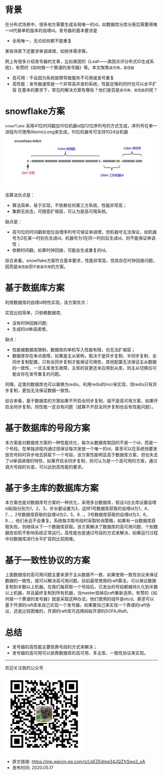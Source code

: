 # 背景
在分布式场景中，很多地方需要生成全局唯一的id，如数据库分库分表后需要用唯一id代替单机版本的自增id。发号器的基本要求是

- 全局唯一，无论如何都不能重复

某些场景下还要求单调递增，如排序需求等。

网上有很多介绍发号器的文章，比如美团的《Leaf——美团点评分布式ID生成系统》，有赞的《如何做一个靠谱的发号器》等。本文聚焦`高可用，高性能`

- 高可用：不会因为系统故障导致服务不可用或发号重复
- 高性能：发号器通常是一个非常高并发的系统，性能足够的同时也可以水平扩容
在基本的要求下，常见的解决方案有哪些？他们是否是`高可用，高性能`的呢？

# snowflake方案
`snowflake` 采用41位时间戳加10位机器id加12位序列号的方式生成，序列号在单一进程内可使用AtomicLong来生成，10位机器号可支持1024台机器
![](img1.jpg)

该算法优点是：

- 算法简单，易于实现，不依赖任何第三方系统，性能非常高；
- 集群无状态，可随意扩缩容，可认为是高可用系统。

缺点是：

- 高10位的时间戳和低位自增序列号可保证单调增，但机器号无法保证，如机器号为2在某一时刻先生成id，机器号为1在同一时刻后生成id，则不能保证单调性；
- 依赖时间戳，如果时钟回拨，可能会生成重复的id。

综合来看，snowflake方案符合基本要求，性能非常高，但其存在时钟回拨问题，因而是`高性能`但`不是高可用`的方案。

# 基于数据库方案

利用数据库的自增id特性实现，该方案优点：

实现比较简单，只依赖数据库;
- 没有时钟回拨问题;
- 生成的id单调递增。

缺点：

- 性能被数据库限制，数据库的单机写入性能有限，也无法扩缩容；
- 数据库存在单点故障，如果是主从架构，取决于是异步复制、半同步复制、全同步复制配置，只有全同步复制才能保证可用性，其他配置无法保证主从数据的一致性，一旦主库发生故障，主库的变更还未应用到从库，则主从切换后可能会存在发号重复的问题。

同理，这里的数据库也可以替换为redis，利用redis的incr来实现，但redis只有异步复制，更加无法保证数据一致性。

综合来看，基于数据库的方案如果不开启全同步复制，就不是高可用方案，如果开启全同步复制，则性能一定会有问题（就算不开启全同步复制也会有性能问题）。

# 基于数据库的号段方案

本方案是对数据库方案的一种性能优化，每次从数据库取回的不是一个id，而是一个号段，在单独进程内通过锁保证每次发放一个唯一的id，甚至可以在系统快要发放完号码时异步地去获取下一个号段，该方案性能明显高于数据库方案，但也失去了id单调递增的特性，如果开启全同步复制，则可认为是一个高可用的方案，通过调大号段的长度，可以达到高性能的要求。

# 基于多主库的数据库方案

本方案也是对数据库号方案的一种优化，采用多台数据库，假设3台主库设置自增id起始分别为1，2，3，步长都设置为3，这样1号数据库获取的自增id为1，4，7...，2号数据库获取的自增id为2，5，8...，3号数据库获取的自增id为3，6，9...，他们永远不会重复。系统每次取号段时采取轮询策略，如果有一台数据库获取失败，则继续从下一个数据库获取。该方案解决了数据库的高可用问题，个别数据库宕机不影响系统正常运行。高性能也是通过号段的方式来解决，如果运行过程中对数据库进行水平扩容则比较困难。

# 基于一致性协议的方案

上面数据库的高可用问题主要来源于主从数据不一致，如果使用一致性协议来保证数据的一致性，就可以解决高可用问题，目前最常使用的raft算法，可以保证数据复制到半数以上机器。在我们每获取一个号段后，已发出的号段都被持久化到半数以上机器，并且最终复制到所有机器，当master挂掉后raft重新选举。有赞的《如何做一个靠谱的发号器》就是采取这种办法，他们使用的组件是etcd。甚至可以基于开源的raft库来自己实现一个发号器，如果要自己来实现一个靠谱的raft协议，还是比较困难的，开源的raft库可选用蚂蚁开源的SOFAJRaft。

# 总结

- 发号器的高性能主要依靠号段的方式来解决；
- 发号器的高可用可以依靠数据库的高可用、多主库、一致性协议来实现。

---

欢迎关注我的公众号

![捉虫大师](../../qrcode_small.jpg)

- 原文链接: https://mp.weixin.qq.com/s/LbEZEdmq34JQZ1rSwx2_oA
- 发布时间: 2020.05.17